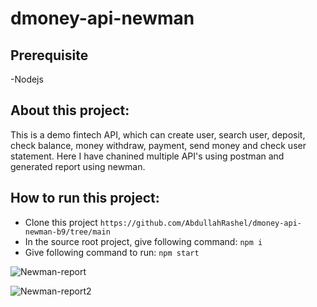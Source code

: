 # dmoney-api-newman

## Prerequisite
-Nodejs

## About this project:
This is a demo fintech API, which can create user, search user, deposit, check balance, money withdraw, payment, send money and check user statement. Here I have chanined multiple API's using postman and generated report using newman.

## How to run this project:
- Clone this project
  ``` https://github.com/AbdullahRashel/dmoney-api-newman-b9/tree/main ```
- In the source root project, give following command:
  ``` npm i ```
- Give following command to run:
  ``` npm start ```
  
![Newman-report](https://github.com/AbdullahRashel/dmoney-api-newman-b9/assets/153196738/d77f5ee7-054d-4b8d-ac76-82a09d593956)

![Newman-report2](https://github.com/AbdullahRashel/dmoney-api-newman-b9/assets/153196738/7aebb8aa-dc89-4a45-a5a1-14645dd244b0)
